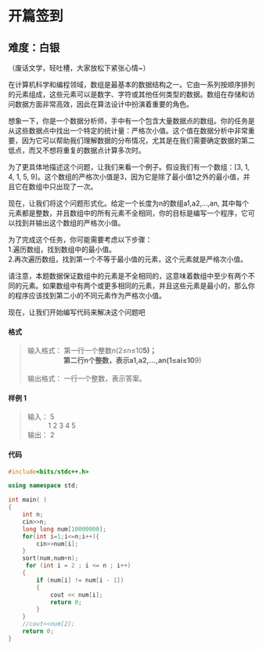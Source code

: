 # 开篇签到
## 难度：白银

（废话文学，轻吐槽，大家放松下紧张心情~）

在计算机科学和编程领域，数组是最基本的数据结构之一。它由一系列按顺序排列的元素组成，这些元素可以是数字、字符或其他任何类型的数据。数组在存储和访问数据方面非常高效，因此在算法设计中扮演着重要的角色。

想象一下，你是一个数据分析师，手中有一个包含大量数据点的数组。你的任务是从这些数据点中找出一个特定的统计量：严格次小值。这个值在数据分析中非常重要，因为它可以帮助我们理解数据的分布情况，尤其是在我们需要确定数据的第二低点，而又不想将重复的数据点计算多次时。

为了更具体地描述这个问题，让我们来看一个例子。假设我们有一个数组：[3, 1, 4, 1, 5, 9]。这个数组的严格次小值是3，因为它是除了最小值1之外的最小值，并且它在数组中只出现了一次。

现在，让我们将这个问题形式化。给定一个长度为n的数组a1,a2,…,an, 其中每个元素都是整数，并且数组中的所有元素不全相同，你的目标是编写一个程序，它可以找到并输出这个数组的严格次小值。

为了完成这个任务，你可能需要考虑以下步骤：<br>
1.遍历数组，找到数组中的最小值。<br>
2.再次遍历数组，找到第一个不等于最小值的元素，这个元素就是严格次小值。

请注意，本题数据保证数组中的元素是不全相同的，这意味着数组中至少有两个不同的元素。如果数组中有两个或更多相同的元素，并且这些元素是最小的，那么你的程序应该找到第二小的不同元素作为严格次小值。

现在，让我们开始编写代码来解决这个问题吧

#### 格式
>输入格式：
第一行一个整数n(2≤n≤10**5)；<br>
&emsp;&emsp;&emsp;&emsp;&emsp; 第二行n个整数，表示a1,a2,…,an(1≤ai≤10**9)<br>
<br>输出格式：
一行一个整数，表示答案。

#### 样例 1
>输入：
5<br>
&emsp;&emsp;&emsp;1 2 3 4 5<br>
输出：
2

#### 代码
```C++
#include<bits/stdc++.h> 

using namespace std;

int main( )
{
    int n;
    cin>>n;
    long long num[10000000];
    for(int i=1;i<=n;i++){
        cin>>num[i];
    }
    sort(num,num+n);
     for (int i = 2 ; i <= n ; i++)
    {
        if (num[i] != num[i - 1])
        {
            cout << num[i];
            return 0;
        }
    }
    //cout<<num[2];
    return 0;
}
```